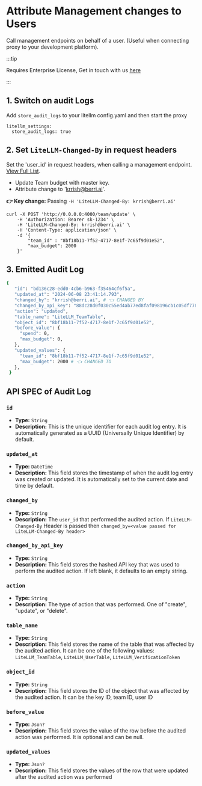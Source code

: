 # Attribute Management changes to Users

Call management endpoints on behalf of a user. (Useful when connecting proxy to your development platform).


:::tip

Requires Enterprise License, Get in touch with us [here](https://calendly.com/d/4mp-gd3-k5k/litellm-1-1-onboarding-chat)

:::

## 1. Switch on audit Logs 
Add `store_audit_logs` to your litellm config.yaml and then start the proxy
```shell
litellm_settings:
  store_audit_logs: true
```

## 2. Set `LiteLLM-Changed-By` in request headers

Set the 'user_id' in request headers, when calling a management endpoint. [View Full List](https://litellm-api.up.railway.app/#/team%20management).

- Update Team budget with master key. 
- Attribute change to 'krrish@berri.ai'. 

**👉 Key change:** Passing `-H 'LiteLLM-Changed-By: krrish@berri.ai'`

```shell
curl -X POST 'http://0.0.0.0:4000/team/update' \
    -H 'Authorization: Bearer sk-1234' \
    -H 'LiteLLM-Changed-By: krrish@berri.ai' \
    -H 'Content-Type: application/json' \
    -d '{
        "team_id" : "8bf18b11-7f52-4717-8e1f-7c65f9d01e52",
        "max_budget": 2000
    }'
```

## 3. Emitted Audit Log 

```bash
{
   "id": "bd136c28-edd0-4cb6-b963-f35464cf6f5a",
   "updated_at": "2024-06-08 23:41:14.793",
   "changed_by": "krrish@berri.ai", # 👈 CHANGED BY
   "changed_by_api_key": "88dc28d0f030c55ed4ab77ed8faf098196cb1c05df778539800c9f1243fe6b4b",
   "action": "updated",
   "table_name": "LiteLLM_TeamTable",
   "object_id": "8bf18b11-7f52-4717-8e1f-7c65f9d01e52",
   "before_value": {
     "spend": 0,
     "max_budget": 0,
   },
   "updated_values": {
     "team_id": "8bf18b11-7f52-4717-8e1f-7c65f9d01e52",
     "max_budget": 2000 # 👈 CHANGED TO
   },
 }
```

## API SPEC of Audit Log 


### `id`
- **Type:** `String`
- **Description:** This is the unique identifier for each audit log entry. It is automatically generated as a UUID (Universally Unique Identifier) by default.

### `updated_at`
- **Type:** `DateTime`
- **Description:** This field stores the timestamp of when the audit log entry was created or updated. It is automatically set to the current date and time by default.

### `changed_by`
- **Type:** `String`
- **Description:** The `user_id` that performed the audited action. If `LiteLLM-Changed-By` Header is passed then `changed_by=<value passed for LiteLLM-Changed-By header>`

### `changed_by_api_key`
- **Type:** `String`
- **Description:** This field stores the hashed API key that was used to perform the audited action. If left blank, it defaults to an empty string.

### `action`
- **Type:** `String`
- **Description:** The type of action that was performed. One of "create", "update", or "delete".

### `table_name`
- **Type:** `String`
- **Description:** This field stores the name of the table that was affected by the audited action. It can be one of the following values: `LiteLLM_TeamTable`, `LiteLLM_UserTable`, `LiteLLM_VerificationToken`


### `object_id`
- **Type:** `String`
- **Description:** This field stores the ID of the object that was affected by the audited action. It can be the key ID, team ID, user ID

### `before_value`
- **Type:** `Json?`
- **Description:** This field stores the value of the row before the audited action was performed. It is optional and can be null.

### `updated_values`
- **Type:** `Json?`
- **Description:** This field stores the values of the row that were updated after the audited action was performed